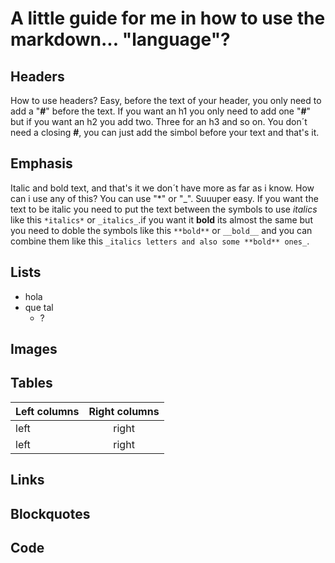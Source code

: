 # A little guide for me in how to use the markdown... "language"?

## Headers

How to use headers? Easy, before the text of your header, you only need to add a "**#**" before the text. If you want an h1 you only need to add one "**#**" but if you want an h2 you add two. Three for an h3 and so on. You don´t need a closing **#**, you can just add the simbol before your text and that's it.

## Emphasis

Italic and bold text, and that's it we don´t have more as far as i know. How can i use any of this? You can use "*" or "_". Suuuper easy. If you want the text to be italic you need to put the text between the symbols to use *italics* like this `*italics*` or `_italics_`.if you want it **bold** its almost the same but you need to doble the symbols like this `**bold**` or `__bold__` and you can combine them like this `_italics letters and also some **bold** ones_`.

## Lists

* hola
* que tal
  * ?

## Images
## Tables

| Left columns  | Right columns |
| ------------- |:-------------:|
| left          | right         |
| left          | right         |

## Links

## Blockquotes

## Code
